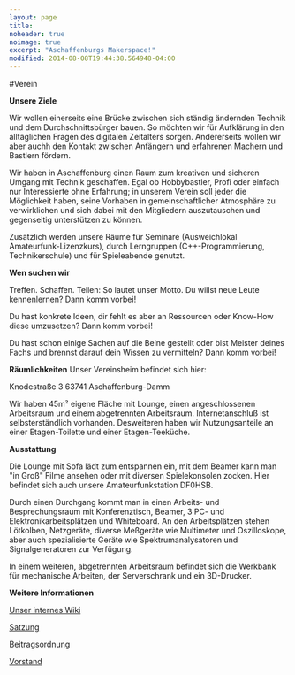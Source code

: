 ```yaml
---
layout: page
title:
noheader: true
noimage: true
excerpt: "Aschaffenburgs Makerspace!"
modified: 2014-08-08T19:44:38.564948-04:00
---
```

#Verein


__Unsere Ziele__

Wir wollen einerseits eine Brücke zwischen sich ständig ändernden Technik und dem Durchschnittsbürger bauen. So möchten wir für Aufklärung in den alltäglichen Fragen des digitalen Zeitalters sorgen. Andererseits wollen wir aber auchh den Kontakt zwischen Anfängern und erfahrenen Machern und Bastlern fördern.

Wir haben in Aschaffenburg einen Raum zum kreativen und sicheren Umgang mit Technik geschaffen. Egal ob Hobbybastler, Profi oder einfach nur Interessierte ohne Erfahrung; in unserem Verein soll jeder die Möglichkeit haben, seine Vorhaben in gemeinschaftlicher Atmosphäre zu verwirklichen und sich dabei mit den Mitgliedern auszutauschen und gegenseitig unterstützen zu können.

Zusätzlich werden unsere Räume für Seminare (Ausweichlokal Amateurfunk-Lizenzkurs), durch Lerngruppen (C++-Programmierung, Technikerschule) und für Spieleabende genutzt. 

__Wen suchen wir__

Treffen. Schaffen. Teilen: So lautet unser Motto. Du willst neue Leute kennenlernen? Dann komm vorbei! 

Du hast konkrete Ideen, dir fehlt es aber an Ressourcen oder Know-How diese umzusetzen? Dann komm vorbei!

Du hast schon einige Sachen auf die Beine gestellt oder bist Meister deines Fachs und brennst darauf dein Wissen zu vermitteln? Dann komm vorbei! 

__Räumlichkeiten__
Unser Vereinsheim befindet sich hier: 

Knodestraße 3
63741 Aschaffenburg-Damm

Wir haben 45m² eigene Fläche mit Lounge, einen angeschlossenen Arbeitsraum und einem abgetrennten Arbeitsraum. Internetanschluß ist selbsterständlich vorhanden. Desweiteren haben wir Nutzungsanteile an einer Etagen-Toilette und einer Etagen-Teeküche.

__Ausstattung__

Die Lounge mit Sofa lädt zum entspannen ein, mit dem Beamer kann man "in Groß" Filme ansehen oder mit diversen Spielekonsolen zocken. Hier befindet sich auch unsere Amateurfunkstation DF0HSB.

Durch einen Durchgang kommt man in einen Arbeits- und Besprechungsraum mit Konferenztisch, Beamer, 3 PC- und Elektronikarbeitsplätzen und Whiteboard. An den Arbeitsplätzen stehen Lötkolben, Netzgeräte, diverse Meßgeräte wie Multimeter und Oszilloskope, aber auch spezialisierte Geräte wie Spektrumanalysatoren und Signalgeneratoren zur Verfügung.

In einem weiteren, abgetrennten Arbeitsraum befindet sich die Werkbank für mechanische Arbeiten, der Serverschrank und ein 3D-Drucker.

__Weitere Informationen__

<a href="schaffenburg.org">Unser internes Wiki</a>

[Satzung](/files/satzung.pdf)

Beitragsordnung

[Vorstand](/Team/)


